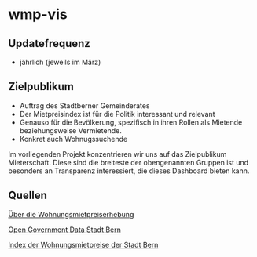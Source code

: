 # wmp-vis


## Updatefrequenz 
- jährlich (jeweils im März)

## Zielpublikum 
- Auftrag des Stadtberner Gemeinderates
- Der Mietpreisindex ist für die Politik interessant und relevant
- Genauso für die Bevölkerung, spezifisch in ihren Rollen als Mietende beziehungsweise Vermietende.
- Konkret auch Wohnugssuchende

Im vorliegenden Projekt konzentrieren wir uns auf das Zielpublikum Mieterschaft. Diese sind die breiteste der obengenannten Gruppen ist und besonders an Transparenz interessiert, die dieses Dashboard bieten kann.

## Quellen
[Über die Wohnungsmietpreiserhebung](https://www.bern.ch/politik-und-verwaltung/stadtverwaltung/prd/abteilung-aussenbeziehungen-und-statistik/statistik-stadt-bern/wohnungsmietpreiserhebung)

[Open Government Data Stadt Bern](https://www.bern.ch/open-government-data-ogd/ideen-fuer-dienstleistungen)

[Index der Wohnungsmietpreise der Stadt Bern](https://www.bern.ch/themen/stadt-recht-und-politik/bern-in-zahlen/katost/05pre/05pre-xls#mietpreise)
